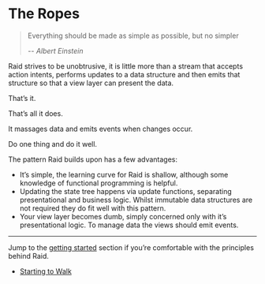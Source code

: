 
# The Ropes

> Everything should be made as simple as possible, but no simpler
>
> -- <cite>Albert Einstein</cite>

Raid strives to be unobtrusive, it is little more than a stream that accepts action intents, performs updates to a data structure and then emits that structure so that a view layer can present the data.

That’s it.

That’s all it does.

It massages data and emits events when changes occur.

Do one thing and do it well.

The pattern Raid builds upon has a few advantages:

* It’s simple, the learning curve for Raid is shallow, although some knowledge of functional programming is helpful.
* Updating the state tree happens via update functions, separating presentational and business logic. Whilst immutable data structures are not required they do fit well with this pattern.
* Your view layer becomes dumb, simply concerned only with it’s presentational logic. To manage data the views should emit events.

---

Jump to the [getting started](getting-started.html) section if you’re comfortable with the principles behind Raid.

* [Starting to Walk](starting-to-walk.html)

